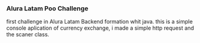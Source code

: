 ### Alura Latam Poo Challenge 
first challenge in Alura Latam Backend formation whit java.
this is a simple console aplication of currency exchange,
i made a simple http request and the scaner class. 


